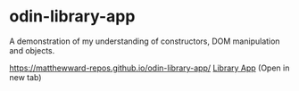 # odin-library-app

A demonstration of my understanding of constructors, DOM manipulation and objects.

https://matthewward-repos.github.io/odin-library-app/
<a href='https://matthewward-repos.github.io/odin-library-app/'>Library App</a> (Open in new tab)
